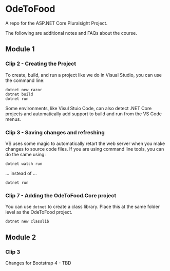 # OdeToFood
A repo for the ASP.NET Core Pluralsight Project.

The following are additional notes and FAQs about the course. 

## Module 1

### Clip 2 - Creating the Project

To create, build, and run a project like we do in Visual Studio, you can use the command line:

```text
dotnet new razor
dotnet build
dotnet run
```

Some environments, like Visul Stuio Code, can also detect .NET Core projects and automatically add support to build and run from the VS Code menus. 

### Clip 3 - Saving changes and refreshing

VS uses some magic to automatically retart the web server when you make changes to source code files. If you are using command line tools, you can do the same using:

`dotnet watch run`

... instead of ...

`dotnet run`

### Clip 7 - Adding the OdeToFood.Core project

You can use `dotnet` to create a class library. Place this at the same folder level as the OdeToFood project. 

```
dotnet new classlib
```

## Module 2

### Clip 3 

Changes for Bootstrap 4 - TBD





